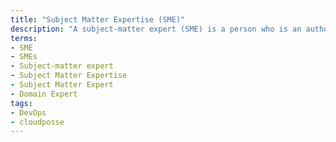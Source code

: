```yaml
---
title: "Subject Matter Expertise (SME)"
description: "A subject-matter expert (SME) is a person who is an authority (domain expert) in a particular area or topic, which is referred to as the domain such as DevOps, Kubernetes, Terraform, etc."
terms:
- SME
- SMEs
- Subject-matter expert
- Subject Matter Expertise
- Subject Matter Expert
- Domain Expert
tags:
- DevOps
- cloudposse
---
```

